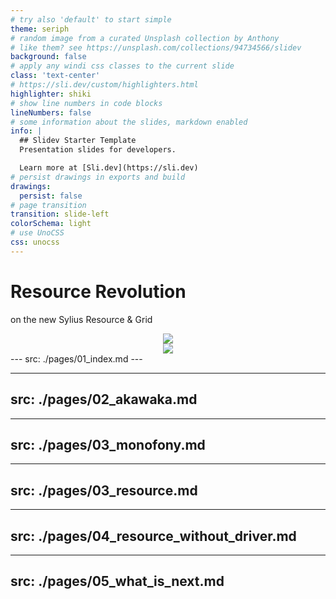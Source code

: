 ```yaml
---
# try also 'default' to start simple
theme: seriph
# random image from a curated Unsplash collection by Anthony
# like them? see https://unsplash.com/collections/94734566/slidev
background: false
# apply any windi css classes to the current slide
class: 'text-center'
# https://sli.dev/custom/highlighters.html
highlighter: shiki
# show line numbers in code blocks
lineNumbers: false
# some information about the slides, markdown enabled
info: |
  ## Slidev Starter Template
  Presentation slides for developers.

  Learn more at [Sli.dev](https://sli.dev)
# persist drawings in exports and build
drawings:
  persist: false
# page transition
transition: slide-left
colorSchema: light
# use UnoCSS
css: unocss
---
```


# Resource Revolution

on the new Sylius Resource & Grid

<div align="center">
<img class="w-75" align="center" src="https://sylius.com/wp-content/uploads/2021/03/sylius-logo_sylius-logo-light-1024x422.jpg">
</div>

<div align="center">
<img class="w-75" src="https://api-platform.com/logo.png">
</div>
---
src: ./pages/01_index.md
---

---
src: ./pages/02_akawaka.md
---

---
src: ./pages/03_monofony.md
---

---
src: ./pages/03_resource.md
---

---
src: ./pages/04_resource_without_driver.md
---

---
src: ./pages/05_what_is_next.md
---

